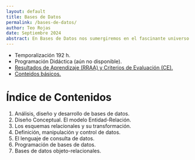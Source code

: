 ```yaml
---
layout: default
title: Bases de Datos
permalink: /bases-de-datos/
author: Teo Rojas
date: Septiembre 2024
abstract: En Bases de Datos nos sumergiremos en el fascinante universo de la información, donde los datos se transforman en conocimiento. Aprenderás a organizar, almacenar y recuperar datos con la precisión de un reloj suizo y la eficacia de un detective privado. Prepárate para descifrar el enigma de las bases de datos y convertirte en el maestro de la información, con cada consulta revelando un nuevo misterio.
---
```

* Temporalización 192 h.
* Programación Didáctica (aún no disponible).
* [Resultados de Aprendizaje (RRAA) y Criterios de Evaluación (CE).](/bases-de-datos/rraa/)
* [Conteidos básicos.](/bases-de-datos/contenidos-basicos/)

# Índice de Contenidos
1. Análisis, diseño y desarrollo de bases de datos.
2. Diseño Conceptual. El modelo Entidad-Relación.
3. Los esquemas relacionales y su transformación.
4. Definición, manipulación y control de datos.
5. El lenguaje de consulta de datos.
6. Programación de bases de datos.
7. Bases de datos objeto-relacionales.